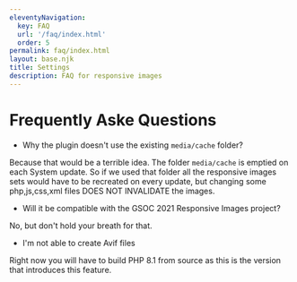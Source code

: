 ```yaml
---
eleventyNavigation:
  key: FAQ
  url: '/faq/index.html'
  order: 5
permalink: faq/index.html
layout: base.njk
title: Settings
description: FAQ for responsive images
---
```

# Frequently Aske Questions

- Why the plugin doesn't use the existing `media/cache` folder?

Because that would be a terrible idea. The folder `media/cache` is emptied on each System update. So if we used that folder all the responsive images sets would have to be recreated on every update, but changing some php,js,css,xml files DOES NOT INVALIDATE the images.

- Will it be compatible with the GSOC 2021 Responsive Images project?

No, but don't hold your breath for that.

- I'm not able to create Avif files

Right now you will have to build PHP 8.1 from source as this is the version that introduces this feature.
